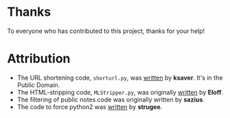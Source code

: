 Thanks
======

To everyone who has contributed to this project, thanks for your help!

Attribution
===========
* The URL shortening code, `shorturl.py`, was [written](http://snipplr.com/view/40257/) by **ksaver**.  It's in the Public Domain.
* The HTML-stripping code, `MLStripper.py`, was originally [written](http://stackoverflow.com/questions/753052/strip-html-from-strings-in-python) by **Eloff**.
* The filtering of public notes code was originally written by **sazius**.
* The code to force python2 was [written](https://github.com/dper/pumptweet/commit/b077053b8fd57980dc689fa7bba1fce4dbf5f1a7) by **strugee**.
